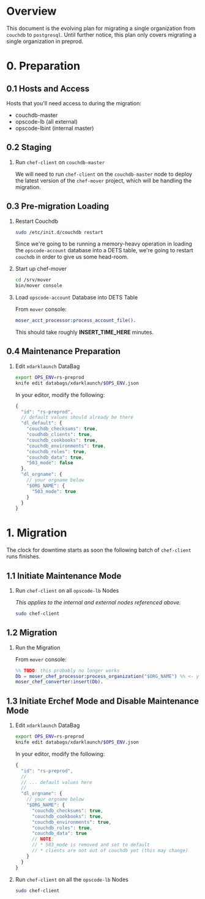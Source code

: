 # Overview

This document is the evolving plan for migrating a single organization from `couchdb` to `postgresql`. Until further notice, this plan only covers migrating a single organization in preprod.

# 0. Preparation

## 0.1 Hosts and Access

Hosts that you'll need access to during the migration:
* couchdb-master
* opscode-lb (all external)
* opscode-lbint (internal master)

## 0.2 Staging

1. Run `chef-client` on `couchdb-master`

   We will need to run `chef-client` on the `couchdb-master` node to deploy the latest version of the `chef-mover` project, which will be handling the migration.

## 0.3 Pre-migration Loading

1. Restart Couchdb

   ```bash
   sudo /etc/init.d/couchdb restart
   ```

   Since we're going to be running a memory-heavy operation in loading the `opscode-account` database into a DETS table, we're going to restart `couchdb` in order to give us some head-room.

1. Start up chef-mover

   ```bash
   cd /srv/mover
   bin/mover console
   ```

1. Load `opscode-account` Database into DETS Table

   From `mover` console:

   ```erlang
   moser_acct_processor:process_account_file().
   ```

   This should take roughly **INSERT_TIME_HERE** minutes.

## 0.4 Maintenance Preparation

1. Edit `xdarklaunch` DataBag

   ```bash
   export OPS_ENV=rs-preprod
   knife edit databags/xdarklaunch/$OPS_ENV.json
   ```

   In your editor, modify the following:

   ```javascript
   {
     "id": "rs-preprod",
     // default values should already be there
     "dl_default": {
       "couchdb_checksums": true,
       "coudhdb_clients": true,
       "couchdb_cookbooks": true,
       "couchdb_environments": true,
       "couchdb_roles": true,
       "couchdb_data": true,
       "503_mode": false
     },
     "dl_orgname": {
       // your orgname below
       "$ORG_NAME": {
         "503_mode": true
       }
     }
   }
   ```

# 1. Migration

The clock for downtime starts as soon the following batch of `chef-client` runs finishes.

## 1.1 Initiate Maintenance Mode

1. Run `chef-client` on all `opscode-lb` Nodes

   _This applies to the internal and external nodes referenced above._

   ```bash
   sudo chef-client
   ```

## 1.2 Migration

1. Run the Migration

   From `mover` console:

   ```erlang
   %% TODO: this probably no longer works
   Db = moser_chef_processor:process_organization("$ORG_NAME") %% <- your orgname here
   moser_chef_converter:insert(Db).
   ```

## 1.3 Initiate Erchef Mode and Disable Maintenance Mode

1. Edit `xdarklaunch` DataBag

   ```bash
   export OPS_ENV=rs-preprod
   knife edit databags/xdarklaunch/$OPS_ENV.json
   ```

   In your editor, modify the following:

   ```javascript
   {
     "id": "rs-preprod",
     //
     // ... default values here
     //
     "dl_orgname": {
       // your orgname below
       "$ORG_NAME": {
         "couchdb_checksums": true,
         "couchdb_cookbooks": true,
         "couchdb_environments": true,
         "couchdb_roles": true,
         "couchdb_data": true
         // NOTE:
         // * 503_mode is removed and set to default
         // * clients are not out of couchdb yet (this may change)
       }
     }
   }
   ```

1. Run `chef-client` on all the `opscode-lb` Nodes

   ```bash
   sudo chef-client
   ```
